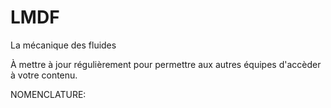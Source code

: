 # LMDF
La mécanique des fluides

À mettre à jour régulièrement pour permettre aux autres équipes d'accèder à votre contenu.

NOMENCLATURE:


